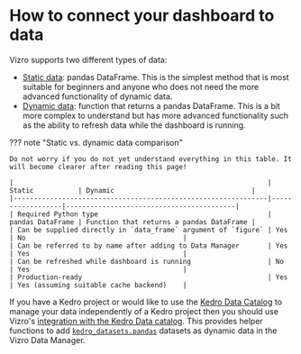 # How to connect your dashboard to data

Vizro supports two different types of data:

* [Static data](static-data.md): pandas DataFrame. This is the simplest method that is most suitable for beginners and anyone who does not need the more advanced functionality of dynamic data.
* [Dynamic data](dynamic-data.md): function that returns a pandas DataFrame. This is a bit more complex to understand but has more advanced functionality such as the ability to refresh data while the dashboard is running.

??? note "Static vs. dynamic data comparison"

    Do not worry if you do not yet understand everything in this table. It will become clearer after reading this page! 

    |                                                               | Static           | Dynamic                                  |
    |---------------------------------------------------------------|------------------|------------------------------------------|
    | Required Python type                                          | pandas DataFrame | Function that returns a pandas DataFrame |
    | Can be supplied directly in `data_frame` argument of `figure` | Yes              | No                                       |
    | Can be referred to by name after adding to Data Manager       | Yes              | Yes                                      |
    | Can be refreshed while dashboard is running                   | No               | Yes                                      |
    | Production-ready                                              | Yes              | Yes (assuming suitable cache backend)    |

If you have a Kedro project or would like to use the [Kedro Data Catalog](https://docs.kedro.org/en/stable/data/index.html) to manage your data independently of a Kedro project then you should use Vizro's [integration with the Kedro Data catalog](kedro-data-catalog.md_). This provides helper functions to add [`kedro_datasets.pandas`](https://docs.kedro.org/en/stable/kedro_datasets.html) datasets as dynamic data in the Vizro Data Manager. 
